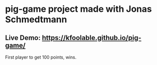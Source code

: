 # pig-game project made with Jonas Schmedtmann

## Live Demo: https://kfoolable.github.io/pig-game/

First player to get 100 points, wins.
